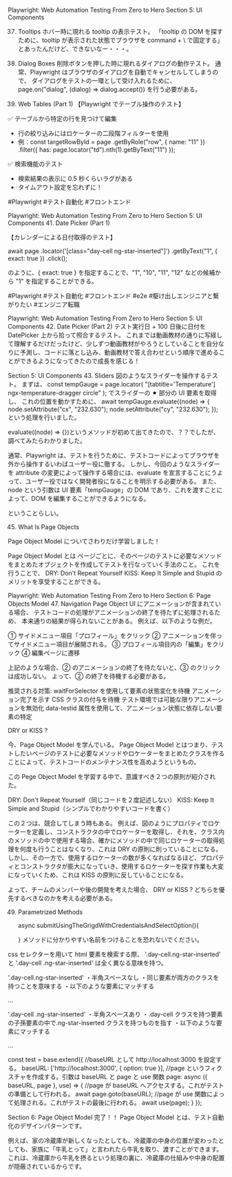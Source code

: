 Playwright: Web Automation Testing From Zero to Hero
Section 5: UI Components

37. Tooltips
    ホバー時に現れる tooltip の表示テスト。
    「tooltip の DOM を探すために、tooltip が表示された状態でブラウザを command + \ で固定する」
    とあったんだけど、できないなー・・・。

38. Dialog Boxes
    削除ボタンを押した時に現れるダイアログの動作テスト。
    通常、Playwright はブラウザのダイアログを自動でキャンセルしてしまうので、
    ダイアログをテストの一環として受け入れるために、
    page.on("dialog", (dialog) => dialog.accept()) を行う必要がある。

39. Web Tables (Part 1)
    【Playwright でテーブル操作のテスト】

✅ テーブルから特定の行を見つけて編集

- 行の絞り込みにはロケーターの二段階フィルターを使用
- 例：const targetRowById = page
  .getByRole("row", { name: "11" })
  .filter({ has: page.locator("td").nth(1).getByText("11") });

✅ 検索機能のテスト

- 検索結果の表示に 0.5 秒くらいラグがある
- タイムアウト設定を忘れずに！

#Playwright #テスト自動化 #フロントエンド

Playwright: Web Automation Testing From Zero to Hero
Section 5: UI Components 41. Date Picker (Part 1)

【カレンダーによる日付取得のテスト】

await page
.locator('[class="day-cell ng-star-inserted"]')
.getByText("1", { exact: true })
.click();

のように、{ exact: true } を指定することで、"1", "10", "11", "12" などの候補から
"1" を指定することができる。

#Playwright #テスト自動化 #フロントエンド #e2e #駆け出しエンジニアと繋がりたい #エンジニア転職

Playwright: Web Automation Testing From Zero to Hero
Section 5: UI Components 42. Date Picker (Part 2)
テスト実行日 + 100 日後に日付を DatePicker 上から拾って照合するテスト。
これまでは動画教材の通りに写経して理解するだけだったけど、少しずつ動画教材がやろうとしていることを自分なりに予測し、コードに落とし込み、動画教材で答え合わせという順序で進めることができるようになってきたので成長を感じる！

Section 5: UI Components 43. Sliders
図のようなスライダーを操作するテスト。
まずは、
const tempGauge = page.locator(
"[tabtitle='Temperature'] ngx-temperature-dragger circle"
);
でスライダーの ⚫︎ 部分の UI 要素を取得し、
これの位置を動かすために、
await tempGauge.evaluate((node) => {
node.setAttribute("cx", "232.630");
node.setAttribute("cy", "232.630");
});
という処理を行いました。

evaluate((node) => {})というメソッドが初めて出てきたので、？？でしたが、調べてみたらわかりました。

通常、Playwright は、テストを行うために、テストコードによってブラウザを外から操作するいわばユーザー役に徹する。
しかし、今回のようなスライダーを attribute の変更によって操作する場合には、evaluate を宣言することにうよって、ユーザー役ではなく開発者役になることを明示する必要がある。
また、node という引数は UI 要素「tempGauge」の DOM であり、これを渡すことによって、DOM を編集することができるようになる。

ということらしい。

45. What Is Page Objects

Page Object Model についてさわりだけ学習しました！

Page Object Model とは
ページごとに、そのページのテストに必要なメソッドをまとめたオブジェクトを作成してテストを行なっていく手法のこと。
これを行うことで、
DRY: Don't Repeat Yourself
KISS: Keep It Simple and Stupid
のメリットを享受することができる。

Playwright: Web Automation Testing From Zero to Hero
Section 6: Page Objects Model 47. Navigation Page Object
UI にアニメーションが含まれている場合、
テストコードの処理がアニメーションの終了を待たずに処理されるため、
本来通りの結果が得られないことがある。
例えば、以下のような例だ。

① サイドメニュー項目「プロフィール」をクリック
② アニメーションを伴ってサイドメニュー項目が展開される。
③ プロフィール項目内の「編集」をクリック
④ 編集ページに遷移

上記のような場合、② のアニメーションの終了を待たないと、③ のクリックは成功しない。
よって、② の終了を待機する必要がある。

推奨される対策:
waitForSelector を使用して要素の状態変化を待機
アニメーション完了を示す CSS クラスの付与を待機
テスト環境では可能な限りアニメーションを無効化
data-testid 属性を使用して、アニメーション状態に依存しない要素の特定

DRY or KISS ?

今、Page Object Model を学んでいる。
Page Object Model とはつまり、テストしたいページのテストに必要なメソッドやロケーターをまとめたクラスを作ることによって、テストコードのメンテナンス性を高めようというもの。

この Pege Object Model を学習する中で、意識すべき２つの原則が紹介された。

DRY: Don't Repeat Yourself（同じコードを２度記述しない）
KISS: Keep It Simple and Stupid（シンプルでわかりやすいコードを書く）

この２つは、競合してしまう時もある。
例えば、図のようにプロパティでロケーターを定義し、コンストラクタの中でロケーターを取得し、それを、クラス内のメソッドの中で使用する場合、確かにメソッドの中で同じロケーターの取得処理を何度も行うことはなくなり、これは DRY の原則に則っていることになる。
しかし、その一方で、使用するロケーターの数が多くなればなるほど、プロパティとコンストラクタが膨大になっていき、使用するロケーターを探す作業も大変になっていくため、これは KISS の原則に反していることになる。

よって、チームのメンバーや後の開発を考えた場合、
DRY or KISS ?
どちらを優先するべきなのかを考える必要がある。

49. Parametrized Methods

    async submitUsingTheGrigdWithCredentialsAndSelectOption(){

    }
    メソッドに分かりやすい名前をつけることを恐れないでください。

css セレクターを用いて html 要素を検索する際、
'.day-cell.ng-star-inserted' と '.day-cell .ng-star-inserted' は全く異なる意味を持つ。

'.day-cell.ng-star-inserted'
・半角スペースなし
・同じ要素が両方のクラスを持つことを意味する
・以下のような要素にマッチする

<div class="day-cell ng-star-inserted">...</div>

'.day-cell .ng-star-inserted'
・半角スペースあり
・.day-cell クラスを持つ要素の子孫要素の中で.ng-star-inserted クラスを持つものを指す
・以下のような要素にマッチする

<div class="day-cell">
  <div class="ng-star-inserted">...</div>
</div>

const test = base.extend<TestFixtures>({
//baseURL として http://localhost:3000 を設定する。
baseURL: ['http://localhost:3000', { option: true }],
//page というフィクスチャを作成する。引数は baseURL と page と use 関数
page: async ({ baseURL, page }, use) => {
//page が baseURL へアクセスする。これがテストの準備として行われる。
await page.goto(baseURL);
//page が use 関数によって処理される。これがテストの最後に行われる。
await use(page);
}
});

Section 6: Page Object Model 完了！！
Page Object Model とは、テスト自動化のデザインパターンです。

例えば、家の冷蔵庫が新しくなったとしても、冷蔵庫の中身の位置が変わったとしても、家族に「牛乳とって」と言われたら牛乳を取り、渡すことができます。
これは、冷蔵庫から牛乳を摂るという処理の裏に、冷蔵庫の仕組みや中身の配置が隠蔽されているからです。
